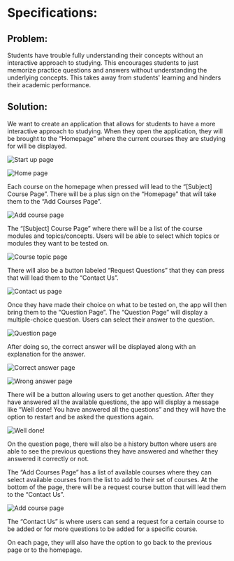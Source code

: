 # Specifications:

## Problem:

Students have trouble fully understanding their concepts without an interactive approach to studying. This encourages students to just memorize practice questions and answers without understanding the underlying concepts. This takes away from students' learning and hinders their academic performance. 

## Solution:

We want to create an application that allows for students to have a more interactive approach to studying. When they open the application, they will be brought to the “Homepage” where the current courses they are studying for will be displayed. 

![Start up page](https://github.com/user-attachments/assets/61b240ef-685d-4c04-b5d7-21415329501d)

![Home page](https://github.com/user-attachments/assets/192236e3-c569-4a72-aaf2-2ad97c6a6cb8)

Each course on the homepage when pressed will lead to the “[Subject] Course Page”. There will be a plus sign on the “Homepage” that will take them to the “Add Courses Page”. 

![Add course page](https://github.com/user-attachments/assets/1907574c-aa43-488d-935c-c111148605cc)


The “[Subject] Course Page” where there will be a list of the course modules and topics/concepts. Users will be able to select which topics or modules they want to be tested on.  

![Course topic page](https://github.com/user-attachments/assets/214eb108-d894-4174-904e-3f593a9d0d5c)

There will also be a button labeled “Request Questions” that they can press that will lead them to the “Contact Us”.

![Contact us page](https://github.com/user-attachments/assets/1bbeab91-8d56-48ed-a7ed-74ab1ae70b08)

Once they have made their choice on what to be tested on, the app will then bring them to the “Question Page”. The “Question Page” will display a multiple-choice question. Users can select their answer to the question. 

![Question page](https://github.com/user-attachments/assets/1e2014ef-771c-4fdb-9191-cd607447fa42)

After doing so, the correct answer will be displayed along with an explanation for the answer. 

![Correct answer page](https://github.com/user-attachments/assets/7b3405a6-f5fb-46f4-894a-139cdef91969)

![Wrong answer page](https://github.com/user-attachments/assets/e1cb9270-d4d2-4e93-9735-c30d885183d4)

There will be a button allowing users to get another question. After they have answered all the available questions, the app will display a message like “Well done! You have answered all the questions” and they will have the option to restart and be asked the questions again. 

![Well done!](https://github.com/user-attachments/assets/97097063-9674-4e2d-b7c3-268a833d8eba)

On the question page, there will also be a history button where users are able to see the previous questions they have answered and whether they answered it correctly or not. 

The “Add Courses Page” has a list of available courses where they can select available courses from the list to add to their set of courses. At the bottom of the page, there will be a request course button that will lead them to the “Contact Us”. 

![Add course page](https://github.com/user-attachments/assets/7fd66ed0-b542-44eb-abf7-62f866a05c70)

The “Contact Us” is where users can send a request for a certain course to be added or for more questions to be added for a specific course. 

On each page, they will also have the option to go back to the previous page or to the homepage. 


